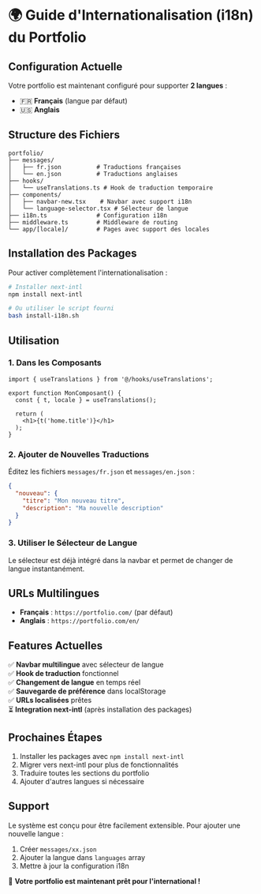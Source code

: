 # 🌍 Guide d'Internationalisation (i18n) du Portfolio

## Configuration Actuelle

Votre portfolio est maintenant configuré pour supporter **2 langues** :
- 🇫🇷 **Français** (langue par défaut)
- 🇺🇸 **Anglais**

## Structure des Fichiers

```
portfolio/
├── messages/
│   ├── fr.json          # Traductions françaises
│   └── en.json          # Traductions anglaises
├── hooks/
│   └── useTranslations.ts # Hook de traduction temporaire
├── components/
│   ├── navbar-new.tsx    # Navbar avec support i18n
│   └── language-selector.tsx # Sélecteur de langue
├── i18n.ts              # Configuration i18n
├── middleware.ts        # Middleware de routing
└── app/[locale]/        # Pages avec support des locales
```

## Installation des Packages

Pour activer complètement l'internationalisation :

```bash
# Installer next-intl
npm install next-intl

# Ou utiliser le script fourni
bash install-i18n.sh
```

## Utilisation

### 1. Dans les Composants

```tsx
import { useTranslations } from '@/hooks/useTranslations';

export function MonComposant() {
  const { t, locale } = useTranslations();
  
  return (
    <h1>{t('home.title')}</h1>
  );
}
```

### 2. Ajouter de Nouvelles Traductions

Éditez les fichiers `messages/fr.json` et `messages/en.json` :

```json
{
  "nouveau": {
    "titre": "Mon nouveau titre",
    "description": "Ma nouvelle description"
  }
}
```

### 3. Utiliser le Sélecteur de Langue

Le sélecteur est déjà intégré dans la navbar et permet de changer de langue instantanément.

## URLs Multilingues

- **Français** : `https://portfolio.com/` (par défaut)
- **Anglais** : `https://portfolio.com/en/`

## Features Actuelles

✅ **Navbar multilingue** avec sélecteur de langue  
✅ **Hook de traduction** fonctionnel  
✅ **Changement de langue** en temps réel  
✅ **Sauvegarde de préférence** dans localStorage  
✅ **URLs localisées** prêtes  
⏳ **Integration next-intl** (après installation des packages)

## Prochaines Étapes

1. Installer les packages avec `npm install next-intl`
2. Migrer vers next-intl pour plus de fonctionnalités
3. Traduire toutes les sections du portfolio
4. Ajouter d'autres langues si nécessaire

## Support

Le système est conçu pour être facilement extensible. Pour ajouter une nouvelle langue :

1. Créer `messages/xx.json`
2. Ajouter la langue dans `languages` array
3. Mettre à jour la configuration i18n

🎉 **Votre portfolio est maintenant prêt pour l'international !**